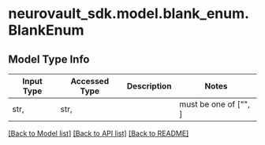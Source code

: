 # neurovault_sdk.model.blank_enum.BlankEnum

## Model Type Info
Input Type | Accessed Type | Description | Notes
------------ | ------------- | ------------- | -------------
str,  | str,  |  | must be one of ["", ] 

[[Back to Model list]](../../README.md#documentation-for-models) [[Back to API list]](../../README.md#documentation-for-api-endpoints) [[Back to README]](../../README.md)


